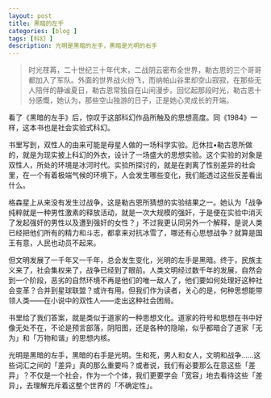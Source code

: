 ```yaml
---
layout: post
title: 黑暗的左手
categories: [blog ]
tags: [科幻 ]
description: 光明是黑暗的左手，黑暗是光明的右手
---
```



> 时光荏苒，二十世纪三十年代末，二战阴云密布全世界，勒古恩的三个哥哥都加入了军队。外面的世界战火纷飞，而纳帕山谷里却空山寂寂，在那些无人陪伴的静谧夏日，勒古恩常独自在山间漫步。回忆起那段时光，勒古恩十分感慨，她认为，那些空山独游的日子，正是她心灵成长的开端。

看了《黑暗的左手》后，惊叹于这部科幻作品所触及的思想高度。同《1984》一样，这本书也是社会实验式科幻。

书里写到，双性人的由来可能是母星人做的一场科学实验。厄休拉•勒古恩所做的，就是为现实披上科幻的外衣，设计了一场盛大的思想实验。这个实验的对象是双性人，所处的环境是冰河时代。实验所探讨的，就是在剥离了性别差异的社会里，在一个有着极端气候的环境下，人会发生哪些变化，我们能透过这些反差看出什么。

格森星上从来没有发生过战争，这是勒古恩所猜想的实验结果之一。她认为「战争纯粹就是一种男性激素的释放活动，就是一次大规模的强奸，于是便在实验中消灭了发起强奸的男性以及遭到强奸的女性？」不过我更认同另外一个解释，是说人类已经把他们所有的精力和斗志，都拿来对抗冰雪了，哪还有心思想战争？就算是国王有意，人民也动员不起来。 

但文明发展了一千年又一千年，总会发生变化，光明的左手是黑暗。终于，民族主义来了，社会集权来了，战争已经到了眼前。人类文明经过数千年的发展，自然会到一个阶段，恶劣的自然环境不再是他们的唯一敌人了，他们要如何处理好这种社会变革？合并到星球联盟？或许有用。但我们作为读者，关心的是，何种思想能带领人类——在小说中的双性人——走出这种社会困局。

书里给了我们答案，就是类似于道家的一种思想文化。道家的符号和思想在书中好像无处不在，不论是预言部落，阴阳图，还是各种的隐喻，似乎都暗合了道家「无为」和「万物和谐」的思想内核。  

光明是黑暗的左手，黑暗的右手是光明。生和死，男人和女人，文明和战争......这些词汇之间的「差异」真的那么重要吗？或者说，我们有必要那么在意这些「差异」？不仅是一个社会，作为一个个体，我们更要学会「宽容」地去看待这些「差异」，去理解充斥着这整个世界的「不确定性」。



